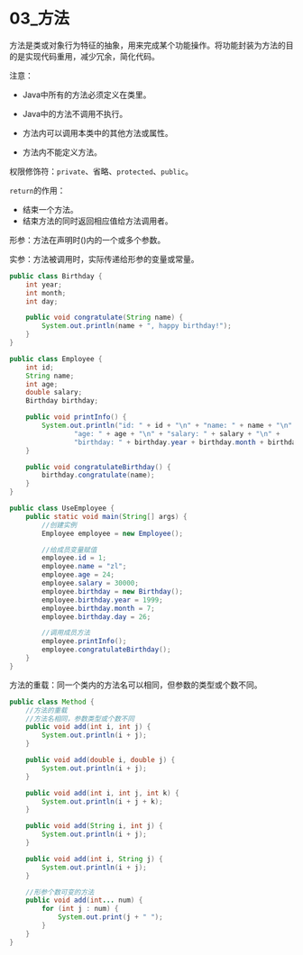 # 03_方法

方法是类或对象行为特征的抽象，用来完成某个功能操作。将功能封装为方法的目的是实现代码重用，减少冗余，简化代码。

注意：

- Java中所有的方法必须定义在类里。

- Java中的方法不调用不执行。

- 方法内可以调用本类中的其他方法或属性。

- 方法内不能定义方法。

权限修饰符：`private`、省略、`protected`、`public`。

`return`的作用：

- 结束一个方法。
- 结束方法的同时返回相应值给方法调用者。

形参：方法在声明时()内的一个或多个参数。

实参：方法被调用时，实际传递给形参的变量或常量。

```java
public class Birthday {
    int year;
    int month;
    int day;

    public void congratulate(String name) {
        System.out.println(name + ", happy birthday!");
    }
}
```

```java
public class Employee {
    int id;
    String name;
    int age;
    double salary;
    Birthday birthday;

    public void printInfo() {
        System.out.println("id: " + id + "\n" + "name: " + name + "\n" +
                "age: " + age + "\n" + "salary: " + salary + "\n" +
                "birthday: " + birthday.year + birthday.month + birthday.day);
    }

    public void congratulateBirthday() {
        birthday.congratulate(name);
    }
}
```

```java
public class UseEmployee {
    public static void main(String[] args) {
        //创建实例
        Employee employee = new Employee();

        //给成员变量赋值
        employee.id = 1;
        employee.name = "zl";
        employee.age = 24;
        employee.salary = 30000;
        employee.birthday = new Birthday();
        employee.birthday.year = 1999;
        employee.birthday.month = 7;
        employee.birthday.day = 26;

        //调用成员方法
        employee.printInfo();
        employee.congratulateBirthday();
    }
}
```

方法的重载：同一个类内的方法名可以相同，但参数的类型或个数不同。

```java
public class Method {
    //方法的重载
    //方法名相同，参数类型或个数不同
    public void add(int i, int j) {
        System.out.println(i + j);
    }

    public void add(double i, double j) {
        System.out.println(i + j);
    }

    public void add(int i, int j, int k) {
        System.out.println(i + j + k);
    }

    public void add(String i, int j) {
        System.out.println(i + j);
    }

    public void add(int i, String j) {
        System.out.println(i + j);
    }

    //形参个数可变的方法
    public void add(int... num) {
        for (int j : num) {
            System.out.print(j + " ");
        }
    }
}
```

